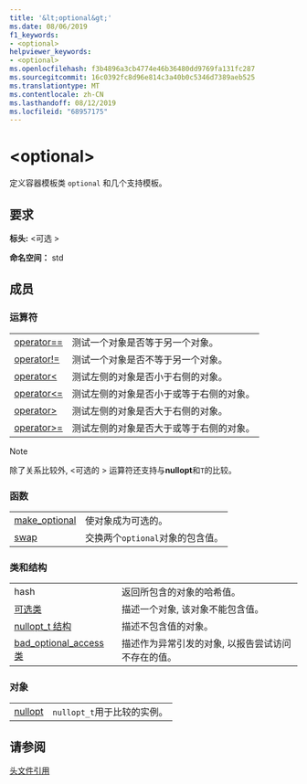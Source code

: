 ```yaml
---
title: '&lt;optional&gt;'
ms.date: 08/06/2019
f1_keywords:
- <optional>
helpviewer_keywords:
- <optional>
ms.openlocfilehash: f3b4896a3cb4774e46b36480dd9769fa131fc287
ms.sourcegitcommit: 16c0392fc8d96e814c3a40b0c5346d7389aeb525
ms.translationtype: MT
ms.contentlocale: zh-CN
ms.lasthandoff: 08/12/2019
ms.locfileid: "68957175"
---
```

# <a name="ltoptionalgt"></a>&lt;optional&gt;

定义容器模板类 `optional` 和几个支持模板。

## <a name="requirements"></a>要求

**标头:** \<可选 >

**命名空间：** std

## <a name="members"></a>成员

### <a name="operators"></a>运算符

|||
|-|-|
|[operator==](../standard-library/optional-operators.md#op_eq_eq)|测试一个对象是否等于另一个对象。|
|[operator!=](../standard-library/optional-operators.md#op_neq)|测试一个对象是否不等于另一个对象。|
|[operator<](../standard-library/optional-operators.md#op_lt)|测试左侧的对象是否小于右侧的对象。|
|[operator<=](../standard-library/optional-operators.md#op_lt_eq)|测试左侧的对象是否小于或等于右侧的对象。|
|[operator>](../standard-library/optional-operators.md#op_gt)|测试左侧的对象是否大于右侧的对象。|
|[operator>=](../standard-library/optional-operators.md#op_lt_eq)|测试左侧的对象是否大于或等于右侧的对象。|

> [!NOTE]
> 除了关系比较外, \<可选的 > 运算符还支持与**nullopt**和`T`的比较。

### <a name="functions"></a>函数

|||
|-|-|
|[make_optional](../standard-library/optional-functions.md#make_optional)|使对象成为可选的。|
|[swap](../standard-library/optional-functions.md#swap)|交换两个`optional`对象的包含值。|

### <a name="classes-and-structs"></a>类和结构

|||
|-|-|
|hash|返回所包含的对象的哈希值。|
|[可选类](../standard-library/optional-class.md)|描述一个对象, 该对象不能包含值。|
|[nullopt_t 结构](../standard-library/nullopt-t-structure.md)|描述不包含值的对象。|
|[bad_optional_access 类](../standard-library/bad-optional-access-class.md)|描述作为异常引发的对象, 以报告尝试访问不存在的值。|

### <a name="objects"></a>对象

|||
|-|-|
|[nullopt](../standard-library/optional-functions.md#nullopt)|`nullopt_t`用于比较的实例。|

## <a name="see-also"></a>请参阅

[头文件引用](../standard-library/cpp-standard-library-header-files.md)
